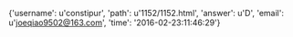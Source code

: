 {'username': u'constipur', 'path': u'1152/1152.html', 'answer': u'D', 'email': u'joeqiao9502@163.com', 'time': '2016-02-23:11:46:29'}